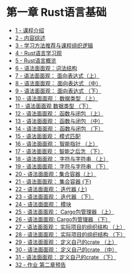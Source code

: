 # 第一章 Rust语言基础

- [1 - 课程介绍](./ch1-1.md)
- [2 - 内容综述](./ch1-2.md)
- [3 - 学习方法推荐与课程组织逻辑](./ch1-3.md)
- [4 - Rust语言学习观](./ch1-4.md)
- [5 - Rust语言概览](./ch1-5.md)
- [6 - 语法面面观：词法结构](./ch1-6.md)
- [7 - 语法面面观： 面向表达式（上）]()
- [8 - 语法面面观： 面向表达式 （中）]()
- [9 - 语法面面观： 面向表达式 （下）]()
- [10 - 语法面面观： 数据类型 （上）]()
- [11 - 语法面面观 数据类型 （下）]()
- [12 - 语法面面观： 函数与闭包 （上）]()
- [13 - 语法面面观： 函数与闭包 （中）]()
- [14 - 语法面面观： 函数与闭包 （下）]()
- [15 - 语法面面观： 模式匹配]()
- [16 - 语法面面观： 智能指针 （上）]()
- [17 - 语法面面观： 智能之后怎 （下）]()
- [18 - 语法面面观： 字符与字符串 （上）]()
- [19 - 语法面面观： 字符与字符串 （下）]()
- [20 - 语法面面观：集合容器（上）]()
- [21 - 语法面面观： 集合容器 (下)]()
- [22 - 语法面面观： 迭代器 (上)]()
- [23 - 语法面面观： 迭代器 （下）]()
- [24 - 语法面面观： 模块]()
- [25 - 语法面面观： Cargo包管理器 （上）]()
- [26 - 语法面面观: Cargo包管理器 （下）]()
- [27 - 语法面面观： 实际项目的组织结构 （上）]()
- [28 - 语法面面观： 实际项目的组织结构 （下）]()
- [29 - 语法面面观： 定义自己的crate （上）]()
- [30 - 语法面面观： 定义自己的crate （中）]()
- [31 - 语法面面观： 定义自己的crate （下）]()
- [32 - 作业 第二章预告]()